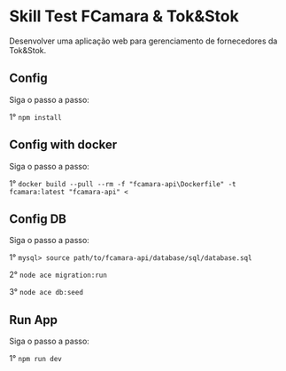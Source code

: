 # Skill Test FCamara & Tok&Stok

Desenvolver uma aplicação web para gerenciamento de fornecedores da Tok&Stok.

## Config
Siga o passo a passo:

1° `npm install`

## Config with docker
Siga o passo a passo:

1° `docker build --pull --rm -f "fcamara-api\Dockerfile" -t fcamara:latest "fcamara-api" <`

## Config DB
Siga o passo a passo:

1° `mysql> source path/to/fcamara-api/database/sql/database.sql`

2° `node ace migration:run`

3° `node ace db:seed`

## Run App
Siga o passo a passo:

1° `npm run dev`
